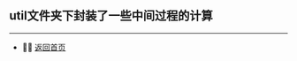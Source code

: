 ## util文件夹下封装了一些中间过程的计算

---
- 👩‍💻 [返回首页](https://github.com/skyrimgo/electric_quality_evaluation/blob/master/README.md)
